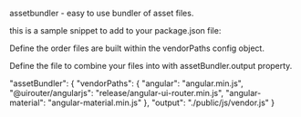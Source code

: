 assetbundler - easy to use bundler of asset files.

this is a sample snippet to add to your package.json file:

Define the order files are built within the vendorPaths config object.

Define the file to combine your files into with assetBundler.output property.

"assetBundler": {
    "vendorPaths": { 
        "angular": "angular.min.js",
        "@uirouter/angularjs": "release/angular-ui-router.min.js",
        "angular-material": "angular-material.min.js"
    },
    "output": "./public/js/vendor.js"
}
